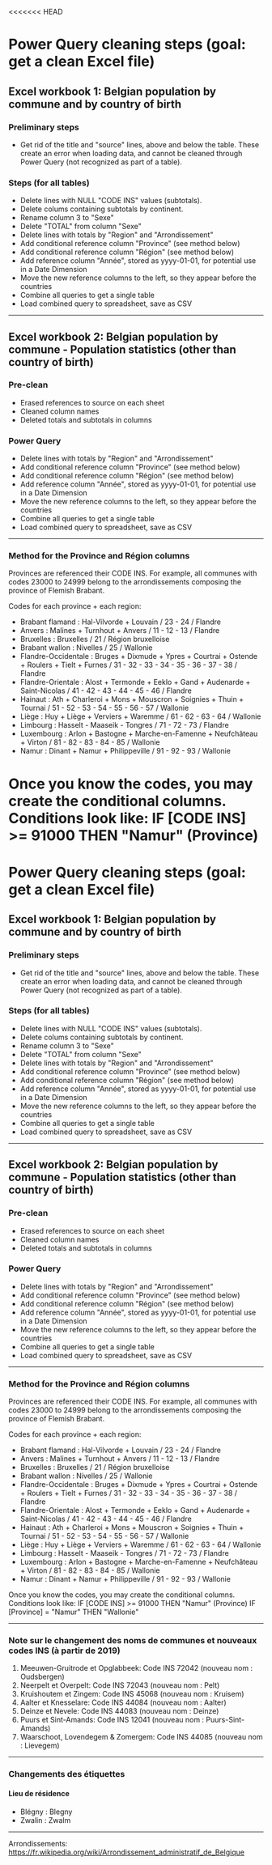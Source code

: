 <<<<<<< HEAD

# Power Query cleaning steps (goal: get a clean Excel file)

## Excel workbook 1: Belgian population by commune and by country of birth

### Preliminary steps 

- Get rid of the title and "source" lines, above and below the table. These create an error when loading data, and cannot be cleaned through Power Query (not recognized as part of a table).

### Steps (for all tables)

- Delete lines with NULL "CODE INS" values (subtotals).
- Delete colums containing subtotals by continent.
- Rename column 3 to "Sexe"
- Delete "TOTAL" from column "Sexe"
- Delete lines with totals by "Region" and "Arrondissement"
- Add conditional reference column "Province" (see method below)
- Add conditional reference column "Région" (see method below)
- Add reference column "Année", stored as yyyy-01-01, for potential use in a Date Dimension
- Move the new reference columns to the left, so they appear before the countries
- Combine all queries to get a single table
- Load combined query to spreadsheet, save as CSV


------------------------------------------------------------------------------------------------------------------------------------------

## Excel workbook 2: Belgian population by commune - Population statistics (other than country of birth)

### Pre-clean
- Erased references to source on each sheet
- Cleaned column names
- Deleted totals and subtotals in columns

### Power Query
- Delete lines with totals by "Region" and "Arrondissement"
- Add conditional reference column "Province" (see method below)
- Add conditional reference column "Région" (see method below)
- Add reference column "Année", stored as yyyy-01-01, for potential use in a Date Dimension
- Move the new reference columns to the left, so they appear before the countries
- Combine all queries to get a single table
- Load combined query to spreadsheet, save as CSV

------------------------------------------------------------------------------------------------------------------------------------------

### Method for the Province and Région columns
Provinces are referenced their CODE INS. For example, all communes with codes 23000 to 24999 belong to the arrondissements composing the province of Flemish Brabant.

Codes for each province + each region: 
- Brabant flamand : Hal-Vilvorde + Louvain / 23 - 24 / Flandre
- Anvers : Malines + Turnhout + Anvers / 11 - 12 - 13 / Flandre
- Bruxelles : Bruxelles / 21 / Région bruxelloise
- Brabant wallon : Nivelles / 25 / Wallonie
- Flandre-Occidentale : Bruges + Dixmude + Ypres + Courtrai + Ostende + Roulers + Tielt + Furnes 
	/ 31 - 32 - 33 - 34 - 35 - 36 - 37 - 38 
	/ Flandre
- Flandre-Orientale : Alost + Termonde + Eeklo + Gand + Audenarde + Saint-Nicolas
	/ 41 - 42 - 43 - 44 - 45 - 46
	/ Flandre
- Hainaut : Ath + Charleroi + Mons + Mouscron + Soignies + Thuin + Tournai
	/ 51 - 52 - 53 - 54 - 55 - 56 - 57
	/ Wallonie
- Liège : Huy + Liège + Verviers + Waremme
	/ 61 - 62 - 63 - 64
	/ Wallonie
- Limbourg : Hasselt - Maaseik - Tongres / 71 - 72 - 73 / Flandre
- Luxembourg : Arlon + Bastogne + Marche-en-Famenne + Neufchâteau + Virton
	/ 81 - 82 - 83 - 84 - 85
	/ Wallonie
- Namur : Dinant + Namur + Philippeville / 91 - 92 - 93 / Wallonie

Once you know the codes, you may create the conditional columns. Conditions look like: 
IF [CODE INS] >= 91000 THEN "Namur" (Province)
=======

# Power Query cleaning steps (goal: get a clean Excel file)

## Excel workbook 1: Belgian population by commune and by country of birth

### Preliminary steps 

- Get rid of the title and "source" lines, above and below the table. These create an error when loading data, and cannot be cleaned through Power Query (not recognized as part of a table).

### Steps (for all tables)

- Delete lines with NULL "CODE INS" values (subtotals).
- Delete colums containing subtotals by continent.
- Rename column 3 to "Sexe"
- Delete "TOTAL" from column "Sexe"
- Delete lines with totals by "Region" and "Arrondissement"
- Add conditional reference column "Province" (see method below)
- Add conditional reference column "Région" (see method below)
- Add reference column "Année", stored as yyyy-01-01, for potential use in a Date Dimension
- Move the new reference columns to the left, so they appear before the countries
- Combine all queries to get a single table
- Load combined query to spreadsheet, save as CSV


------------------------------------------------------------------------------------------------------------------------------------------

## Excel workbook 2: Belgian population by commune - Population statistics (other than country of birth)

### Pre-clean
- Erased references to source on each sheet
- Cleaned column names
- Deleted totals and subtotals in columns

### Power Query
- Delete lines with totals by "Region" and "Arrondissement"
- Add conditional reference column "Province" (see method below)
- Add conditional reference column "Région" (see method below)
- Add reference column "Année", stored as yyyy-01-01, for potential use in a Date Dimension
- Move the new reference columns to the left, so they appear before the countries
- Combine all queries to get a single table
- Load combined query to spreadsheet, save as CSV

------------------------------------------------------------------------------------------------------------------------------------------

### Method for the Province and Région columns
Provinces are referenced their CODE INS. For example, all communes with codes 23000 to 24999 belong to the arrondissements composing the province of Flemish Brabant.

Codes for each province + each region: 
- Brabant flamand : Hal-Vilvorde + Louvain / 23 - 24 / Flandre
- Anvers : Malines + Turnhout + Anvers / 11 - 12 - 13 / Flandre
- Bruxelles : Bruxelles / 21 / Région bruxelloise
- Brabant wallon : Nivelles / 25 / Wallonie
- Flandre-Occidentale : Bruges + Dixmude + Ypres + Courtrai + Ostende + Roulers + Tielt + Furnes 
	/ 31 - 32 - 33 - 34 - 35 - 36 - 37 - 38 
	/ Flandre
- Flandre-Orientale : Alost + Termonde + Eeklo + Gand + Audenarde + Saint-Nicolas
	/ 41 - 42 - 43 - 44 - 45 - 46
	/ Flandre
- Hainaut : Ath + Charleroi + Mons + Mouscron + Soignies + Thuin + Tournai
	/ 51 - 52 - 53 - 54 - 55 - 56 - 57
	/ Wallonie
- Liège : Huy + Liège + Verviers + Waremme
	/ 61 - 62 - 63 - 64
	/ Wallonie
- Limbourg : Hasselt - Maaseik - Tongres / 71 - 72 - 73 / Flandre
- Luxembourg : Arlon + Bastogne + Marche-en-Famenne + Neufchâteau + Virton
	/ 81 - 82 - 83 - 84 - 85
	/ Wallonie
- Namur : Dinant + Namur + Philippeville / 91 - 92 - 93 / Wallonie

Once you know the codes, you may create the conditional columns. Conditions look like: 
IF [CODE INS] >= 91000 THEN "Namur" (Province)
IF [Province] = "Namur" THEN "Wallonie"

------------------------------------------------------------------------------------------------------------------------------------------

### Note sur le changement des noms de communes et nouveaux codes INS (à partir de 2019)

1. Meeuwen-Gruitrode et Opglabbeek: Code INS 72042 (nouveau nom : Oudsbergen)
2. Neerpelt et Overpelt: Code INS 72043 (nouveau nom : Pelt)
3. Kruishoutem et Zingem: Code INS 45068 (nouveau nom : Kruisem)
4. Aalter et Knesselare: Code INS 44084 (nouveau nom : Aalter)
5. Deinze et Nevele: Code INS 44083 (nouveau nom : Deinze)
6. Puurs et Sint-Amands: Code INS 12041 (nouveau nom : Puurs-Sint-Amands)
7. Waarschoot, Lovendegem & Zomergem: Code INS 44085 (nouveau nom : Lievegem)


------------------------------------------------------------------------------------------------------------------------------------------

### Changements des étiquettes

#### Lieu de résidence
- Blégny : Blegny
- Zwalin : Zwalm

------------------------------------------------------------------------------------------------------------------------------------------

Arrondissements: 
https://fr.wikipedia.org/wiki/Arrondissement_administratif_de_Belgique 
